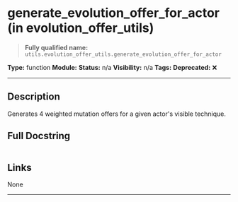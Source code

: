 # generate_evolution_offer_for_actor (in evolution_offer_utils)
> **Fully qualified name:** `utils.evolution_offer_utils.generate_evolution_offer_for_actor`

**Type:** function
**Module:** 
**Status:** n/a
**Visibility:** n/a
**Tags:** 
**Deprecated:** ❌

---

## Description
Generates 4 weighted mutation offers for a given actor's visible technique.

## Full Docstring
```

```

## Links
None

---
